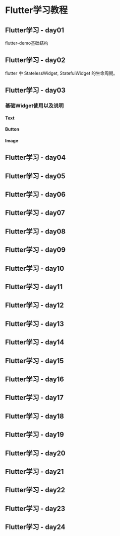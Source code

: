 # Flutter学习教程

## Flutter学习 - day01

flutter-demo基础结构









## Flutter学习 - day02

flutter 中 StatelessWidget, StatefulWidget 的生命周期。



## Flutter学习 - day03

### 基础Widget使用以及说明

#### Text

#### Button

#### Image





## Flutter学习 - day04

## Flutter学习 - day05

## Flutter学习 - day06

## Flutter学习 - day07

## Flutter学习 - day08

## Flutter学习 - day09

## Flutter学习 - day10

## Flutter学习 - day11

## Flutter学习 - day12

## Flutter学习 - day13

## Flutter学习 - day14

## Flutter学习 - day15

## Flutter学习 - day16

## Flutter学习 - day17

## Flutter学习 - day18

## Flutter学习 - day19

## Flutter学习 - day20

## Flutter学习 - day21

## Flutter学习 - day22

## Flutter学习 - day23

## Flutter学习 - day24